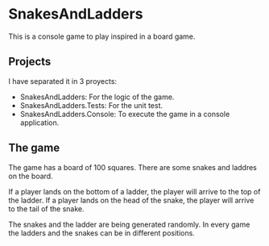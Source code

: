 # SnakesAndLadders
This is a console game to play inspired in a board game.

## Projects
I have separated it in 3 proyects:

* SnakesAndLadders: For the logic of the game.
* SnakesAndLadders.Tests: For the unit test.
* SnakesAndLadders.Console: To execute the game in a console application.

## The game
The game has a board of 100 squares. There are some snakes and laddres on the board. 

If a player lands on the bottom of a ladder, the player will arrive to the top of the ladder. If a player lands on the head of the snake, the player will arrive to the tail of the snake.

The snakes and the ladder are being generated randomly. In every game the ladders and the snakes can be in different positions.
